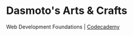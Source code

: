 # Dasmoto's Arts & Crafts

Web Development Foundations | [Codecademy](https://www.codecademy.com/profiles/fullstackhero)